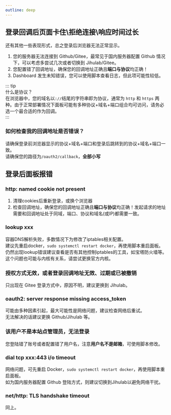 ```yaml
---
outline: deep
---
```


## 登录回调后页面卡住\拒绝连接\响应时间过长
还有其他一些表现形式，总之登录后浏览器无法正常显示。  
1. 您的服务器无法连接到 Github/Gitee，最常见于国内服务器配置 Github 情况下，可以考虑多尝试几次或者切换到 Jihulab/Gitee。
2. 您配置错了回调地址，确保您的回调地址正确且**端口与协议**均正确！
3. Dashboard 发生未知错误，您可以使用脚本查看日志，但此项可能性较低。

::: tip  
什么是协议？  
在浏览器中，您的域名以`://`结尾的字符串即为协议，通常为 `http` 和 `https` 两种。由于正常部署情况下面板可能有多种协议+域名+端口组合均可访问，请务必选一个最合适的作为回调。  
:::  

### 如何检查我的回调地址是否错误？  
请确保登录前浏览器显示的协议+域名+端口和登录后跳转到的协议+域名+端口一致。  
请确保您的路径为`/oauth2/callback`，**全部小写**

## 登录后面板报错
### http: named cookie not present
1. 清理cookies后重新登录，或换个浏览器
2. 检查回调地址，确保您的回调地址正确且**端口与协议**均正确！发起请求的地址需要和回调地址处于同域，端口、协议和域名(或IP)都需要一致。  

### lookup xxx
容器DNS解析失败，多数情况下为修改了iptables相关配置。  
建议先重启docker，`sudo systemctl restart docker`，再使用脚本重启面板。  
仍然出现lookup错误建议查看是否有其他控制iptables的工具，如宝塔防火墙等。  
这个问题也可能与内核有关系，请尝试更换官方内核。  

### 授权方式无效，或者登录回调地址无效、过期或已被撤销
只出现在 Gitee 登录方式中，原因不明，建议更换到 Jihulab。

### oauth2: server response missing access_token
可能由多种因素引起，最大可能性是网络问题，建议检查网络后重试。  
无法解决的话建议更换 Github/Jihulab 等。

### 该用户不是本站点管理员，无法登录
您登陆错了账号或者配置错了用户名，注意**用户名不是邮箱**，可使用脚本修改。

### dial tcp xxx:443 i/o timeout
网络问题，可先重启 Docker，`sudo systemctl restart docker`，再使用脚本重启面板。  
如为国内服务器配置 Github 登陆方式，则建议切换到Jihulab以避免网络干扰。

### net/http: TLS handshake timeout
同上。
